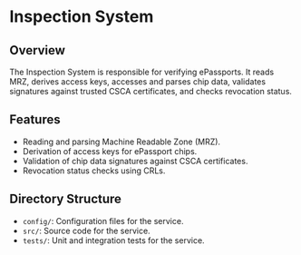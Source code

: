 # Inspection System

## Overview

The Inspection System is responsible for verifying ePassports. It reads MRZ, derives access keys, accesses and parses chip data, validates signatures against trusted CSCA certificates, and checks revocation status.

## Features

- Reading and parsing Machine Readable Zone (MRZ).
- Derivation of access keys for ePassport chips.
- Validation of chip data signatures against CSCA certificates.
- Revocation status checks using CRLs.

## Directory Structure

- `config/`: Configuration files for the service.
- `src/`: Source code for the service.
- `tests/`: Unit and integration tests for the service.
